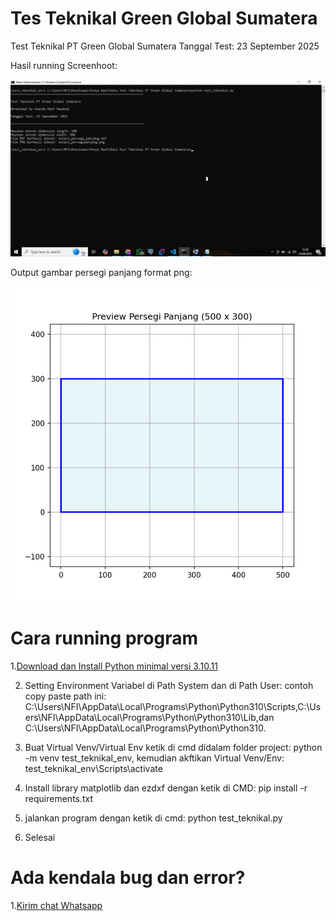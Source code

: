 # Tes Teknikal Green Global Sumatera
Test Teknikal PT Green Global Sumatera
Tanggal Test: 23 September 2025

Hasil running Screenhoot:

![SS Running](https://github.com/sirrauf/TesTeknikal_GreenGlobalSumatera/blob/main/Screenshots%20hasil%20running/SS_hasil_running.png?raw=true)

Output gambar persegi panjang format png:

![SS Output Gambar Persegi Panjang](https://github.com/sirrauf/TesTeknikal_GreenGlobalSumatera/blob/main/output_persegipanjang.png?raw=true)

# Cara running program
1.[Download dan Install Python minimal versi 3.10.11](https://www.python.org/downloads/release/python-31011/)

2. Setting Environment Variabel di Path System dan di Path User: contoh copy paste path ini: C:\Users\NFI\AppData\Local\Programs\Python\Python310\Scripts,C:\Users\NFI\AppData\Local\Programs\Python\Python310\Lib,dan C:\Users\NFI\AppData\Local\Programs\Python\Python310.

3. Buat Virtual Venv/Virtual Env ketik di cmd didalam folder project: python -m venv test_teknikal_env, kemudian akftikan Virtual Venv/Env: test_teknikal_env\Scripts\activate

4. Install library matplotlib dan ezdxf dengan ketik di CMD: pip install -r requirements.txt

5. jalankan program dengan ketik di cmd: python test_teknikal.py

6. Selesai


# Ada kendala bug dan error?

1.[Kirim chat Whatsapp](https://wa.me/6285117041240)

